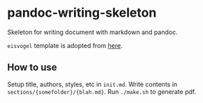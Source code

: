 # pandoc-writing-skeleton

Skeleton for writing document with markdown and pandoc.

 `eisvogel` template is adopted from [here](https://github.com/Wandmalfarbe/pandoc-latex-template).

## How to use

Setup title, authors, styles, etc in `init.md`. Write contents in `sections/{somefolder}/{blah.md}`. Run `./make.sh` to generate pdf.
